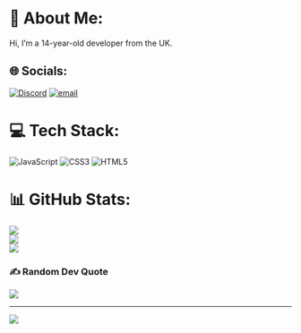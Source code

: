 # 💫 About Me:
Hi, I’m a 14-year-old developer from the UK.


## 🌐 Socials:
[![Discord](https://img.shields.io/badge/Discord-%237289DA.svg?logo=discord&logoColor=white)](https://discord.gg/https://discord.com/users/1195857379816914954) [![email](https://img.shields.io/badge/Email-D14836?logo=gmail&logoColor=white)](mailto:smichidev@gmail.com) 

# 💻 Tech Stack:
![JavaScript](https://img.shields.io/badge/javascript-%23323330.svg?style=for-the-badge&logo=javascript&logoColor=%23F7DF1E) ![CSS3](https://img.shields.io/badge/css3-%231572B6.svg?style=for-the-badge&logo=css3&logoColor=white) ![HTML5](https://img.shields.io/badge/html5-%23E34F26.svg?style=for-the-badge&logo=html5&logoColor=white)
# 📊 GitHub Stats:
![](https://github-readme-stats.vercel.app/api?username=Smichi-development&theme=dark&hide_border=false&include_all_commits=false&count_private=false)<br/>
![](https://nirzak-streak-stats.vercel.app/?user=Smichi-development&theme=dark&hide_border=false)<br/>
![](https://github-readme-stats.vercel.app/api/top-langs/?username=Smichi-development&theme=dark&hide_border=false&include_all_commits=false&count_private=false&layout=compact)

### ✍️ Random Dev Quote
![](https://quotes-github-readme.vercel.app/api?type=horizontal&theme=radical)

---
[![](https://visitcount.itsvg.in/api?id=Smichi-development&icon=2&color=0)](https://visitcount.itsvg.in)

<!-- Proudly created with GPRM ( https://gprm.itsvg.in ) -->
